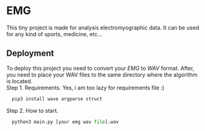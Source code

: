 # EMG

This tiny project is made for analysis electromyographic data. It can be used for any kind of sports, medicine, etc... 



## Deployment

To deploy this project you need to convert your _EMG_ to _WAV_ format.
After, you need to place your WAV files to the same directory where the algorithm is located.  
Step 1. Requirements. Yes, i am too lazy for requirements file :)
```python
  pip3 install wave argparse struct
```
Step 2. How to start.
```python
  python3 main.py [your emg wav file].wav
```
